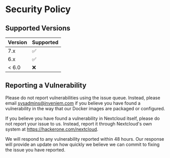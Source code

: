 # Security Policy

## Supported Versions
| Version | Supported          |
| ------- | ------------------ |
| 7.x     | :white_check_mark: |
| 6.x     | :white_check_mark: |
| < 6.0   | :x:                |

## Reporting a Vulnerability
Please do not report vulnerabilities using the issue queue. Instead, please email 
sysadmins@inveniem.com if you believe you have found a vulnerability in the way that our
Docker images are packaged or configured. 

If you believe you have found a vulnerability in Nextcloud itself, please do not report
your issue to us. Instead, report it through Nextcloud's own system at
https://hackerone.com/nextcloud.

We will respond to any vulnerability reported within 48 hours. Our response will provide an
update on how quickly we believe we can commit to fixing the issue you have reported.
